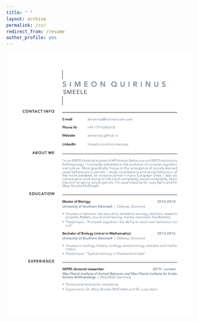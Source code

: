 ```yaml
---
title: " "
layout: archive
permalink: /cv/
redirect_from: /resume
author_profile: yes
---
```


![](/images/CV.png)

